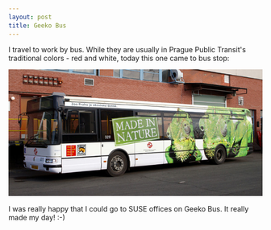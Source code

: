 ```yaml
---
layout: post
title: Geeko Bus
---
```


I travel to work by bus. While they are usually in Prague Public Transit's traditional colors - red and white, today this one came to bus stop:

![zoobus](/assets/zoobus.jpg)

I was really happy that I could go to SUSE offices on Geeko Bus. It really made my day! :-)
